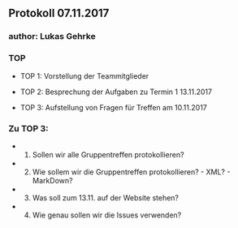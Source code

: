 ## Protokoll 07.11.2017

### author: Lukas Gehrke

### TOP
* TOP 1: Vorstellung der Teammitglieder

* TOP 2: Besprechung der Aufgaben zu Termin 1 13.11.2017

* TOP 3: Aufstellung von Fragen für Treffen am 10.11.2017


### Zu TOP 3:
* 1. Sollen wir alle Gruppentreffen protokollieren?

* 2. Wie sollem wir die Gruppentreffen protokollieren? - XML? - MarkDown?

* 3. Was soll zum 13.11. auf der Website stehen?

* 4. Wie genau sollen wir die Issues verwenden?
